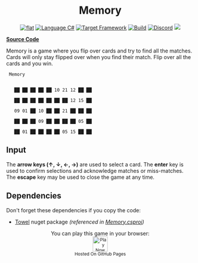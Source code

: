 <h1 align="center">
	Memory
</h1>

<p align="center">
	<a href="https://github.com/ZacharyPatten/dotnet-console-games" alt="GitHub repo"><img alt="flat" src="https://raw.githubusercontent.com/ZacharyPatten/dotnet-console-games/main/.github/resources/github-repo-black.svg"></a>
	<a href="https://docs.microsoft.com/en-us/dotnet/csharp/" alt="GitHub repo"><img alt="Language C#" src="https://raw.githubusercontent.com/ZacharyPatten/dotnet-console-games/main/.github/resources/language-csharp.svg"></a>
	<a href="https://dotnet.microsoft.com/download"><img src="https://raw.githubusercontent.com/ZacharyPatten/dotnet-console-games/main/.github/resources/dotnet-badge.svg" title="Target Framework" alt="Target Framework"></a>
	<a href="https://github.com/ZacharyPatten/dotnet-console-games/actions"><img src="https://github.com/ZacharyPatten/dotnet-console-games/workflows/Memory%20Build/badge.svg" title="Goto Build" alt="Build"></a>
	<a href="https://discord.gg/4XbQbwF" alt="Discord"><img src="https://raw.githubusercontent.com/ZacharyPatten/dotnet-console-games/main/.github/resources/discord-badge.svg" title="Go To Discord Server" alt="Discord"/></a>
	<a href="https://github.com/ZacharyPatten/dotnet-console-games/blob/master/LICENSE" alt="license"><img src="https://raw.githubusercontent.com/ZacharyPatten/dotnet-console-games/main/.github/resources/license-MIT-green.svg" /></a>
</p>

**[Source Code](Program.cs)**

Memory is a game where you flip over cards and try to find all the matches. Cards will only stay flipped over when you find their match. Flip over all the cards and you win.

```
 Memory


   ██ ██ ██ ██ ██ 10 21 12 ██ ██

   ██ ██ ██ ██ ██ ██ ██ 12 15 ██

   09 01 ██ 10 ██ ██ 21 ██ ██ ██

   ██ ██ ██ 09 ██ ██ ██ ██ 05 ██

   ██ 01 ██ ██ ██ ██ 05 15 ██ ██
```

## Input

The **arrow keys (↑, ↓, ←, →)** are used to select a card. The **enter** key is used to confirm selections and acknowledge matches or miss-matches. The **escape** key may be used to close the game at any time.

## Dependencies

Don't forget these dependencies if you copy the code:

- [Towel](https://github.com/ZacharyPatten/Towel) nuget package _(referenced in [Memory.csproj](Memory.csproj))_

<p align="center">
	You can play this game in your browser:
	<br />
	<a href="https://zacharypatten.github.io/dotnet-console-games/Memory" alt="Play Now">
		<sub><img height="40"src="https://raw.githubusercontent.com/ZacharyPatten/dotnet-console-games/main/.github/resources/play-badge.svg" title="Play Now" alt="Play Now"/></sub>
	</a>
	<br />
	<sup>Hosted On GitHub Pages</sup>
</p>
